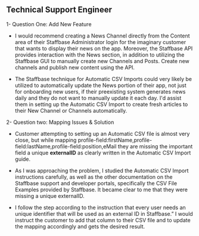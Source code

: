 ## Technical Support Engineer

 1- Question One: Add New Feature
* I would recommend creating a News Channel directly from the Content area of their Staffbase Administrator login for the imaginary customer that wants to display their news on the app. Moreover, the Staffbase API provides interaction with the News section, in addition to utilizing the Staffbase GUI to manually create new Channels and Posts. Create new channels and publish new content using the API.

* The Staffbase technique for Automatic CSV Imports could very likely be utilized to automatically update the News portion of their app, not just for onboarding new users, if their preexisting system generates news daily and they do not want to manually update it each day. I'd assist them in setting up the Automatic CSV Import to create fresh articles to their New Channel or Channels automatically.



2- Question two: Mapping Issues & Solution
* Customer attempting to setting up an Automatic CSV file is almost very close, but while mapping profile-field:firstName,profile-field:lastName,profile-field:position,eMail they are missing the important field a unique **externalID** as clearly written in the Automatic CSV Import guide.

* As I was approaching the problem, I studied the Automatic CSV Import instructions carefully, as well as the other documentation on the Staffbase support and developer portals, specifically the CSV File Examples provided by Staffbase. It became clear to me that they were missing a unique externalID. 

* I follow the step according to the instruction that every user needs an unique identifier that will be used as an external ID in Staffbase.” I would instruct the customer to add that column to their CSV file and to update the mapping accordingly and gets the desired result.
